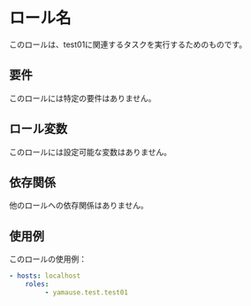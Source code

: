 # ロール名

このロールは、test01に関連するタスクを実行するためのものです。

## 要件

このロールには特定の要件はありません。

## ロール変数

このロールには設定可能な変数はありません。

## 依存関係

他のロールへの依存関係はありません。

## 使用例

このロールの使用例：

```yaml
- hosts: localhost
    roles:
         - yamause.test.test01
```
